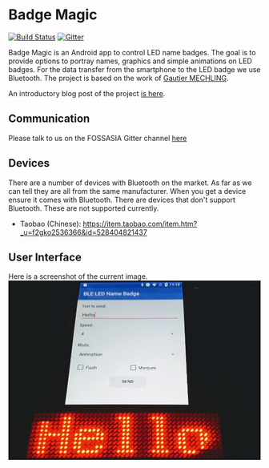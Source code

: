 # Badge Magic
[![Build Status](https://travis-ci.org/fossasia/badge-magic-android.svg?branch=development)](https://travis-ci.org/fossasia/badge-magic-android)
[![Gitter](https://img.shields.io/badge/chat-on%20gitter-ff006f.svg?style=flat-square)](https://gitter.im/fossasia/fossasia)

Badge Magic is an Android app to control LED name badges. The goal is to provide options to portray names, graphics and simple animations on LED badges. For the data transfer from the smartphone to the LED badge we use Bluetooth. The project is based on the work of [Gautier MECHLING](https://github.com/Nilhcem).

An introductory blog post of the project [is here](http://nilhcem.com/iot/reverse-engineering-bluetooth-led-name-badge).

## Communication

Please talk to us on the FOSSASIA Gitter channel [here](https://gitter.im/fossasia/fossasia)

## Devices

There are a number of devices with Bluetooth on the market. As far as we can tell they are all from the same manufacturer. When you get a device ensure it comes with Bluetooth. There are devices that don't support Bluetooth. These are not supported currently.
* Taobao (Chinese): https://item.taobao.com/item.htm?_u=f2gko2536366&id=528404821437

## User Interface

Here is a screenshot of the current image.
![Screenshot](./docs/images/badge-magic-screenshot.jpg)
